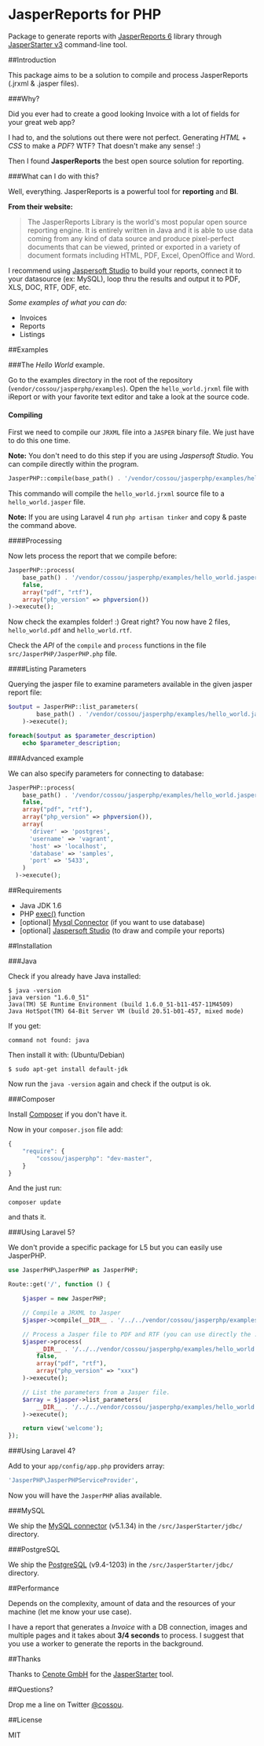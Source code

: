 # JasperReports for PHP

Package to generate reports with [JasperReports 6](http://community.jaspersoft.com/project/jasperreports-library) library through [JasperStarter v3](http://jasperstarter.sourceforge.net/) command-line tool.

##Introduction

This package aims to be a solution to compile and process JasperReports (.jrxml & .jasper files).

###Why?

Did you ever had to create a good looking Invoice with a lot of fields for your great web app?

I had to, and the solutions out there were not perfect. Generating *HTML* + *CSS* to make a *PDF*? WTF? That doesn't make any sense! :)

Then I found **JasperReports** the best open source solution for reporting.

###What can I do with this?

Well, everything. JasperReports is a powerful tool for **reporting** and **BI**.

**From their website:**

> The JasperReports Library is the world's most popular open source reporting engine. It is entirely written in Java and it is able to use data coming from any kind of data source and produce pixel-perfect documents that can be viewed, printed or exported in a variety of document formats including HTML, PDF, Excel, OpenOffice and Word.

I recommend using [Jaspersoft Studio](http://community.jaspersoft.com/project/jaspersoft-studio) to build your reports, connect it to your datasource (ex: MySQL), loop thru the results and output it to PDF, XLS, DOC, RTF, ODF, etc.

*Some examples of what you can do:*

* Invoices
* Reports
* Listings

##Examples

###The *Hello World* example.

Go to the examples directory in the root of the repository (`vendor/cossou/jasperphp/examples`).
Open the `hello_world.jrxml` file with iReport or with your favorite text editor and take a look at the source code.

#### Compiling

First we need to compile our `JRXML` file into a `JASPER` binary file. We just have to do this one time.

**Note:** You don't need to do this step if you are using *Jaspersoft Studio*. You can compile directly within the program.

```php
JasperPHP::compile(base_path() . '/vendor/cossou/jasperphp/examples/hello_world.jrxml')->execute();
```

This commando will compile the `hello_world.jrxml` source file to a `hello_world.jasper` file.

**Note:** If you are using Laravel 4 run `php artisan tinker` and copy & paste the command above.

####Processing

Now lets process the report that we compile before:

```php
JasperPHP::process(
	base_path() . '/vendor/cossou/jasperphp/examples/hello_world.jasper',
	false,
	array("pdf", "rtf"),
	array("php_version" => phpversion())
)->execute();
```

Now check the examples folder! :) Great right? You now have 2 files, `hello_world.pdf` and `hello_world.rtf`.

Check the *API* of the  `compile` and `process` functions in the file `src/JasperPHP/JasperPHP.php` file.

####Listing Parameters

Querying the jasper file to examine parameters available in the given jasper report file:

```php
$output = JasperPHP::list_parameters(
		base_path() . '/vendor/cossou/jasperphp/examples/hello_world.jasper'
	)->execute();

foreach($output as $parameter_description)
	echo $parameter_description;
```

###Advanced example

We can also specify parameters for connecting to database:

```php
JasperPHP::process(
    base_path() . '/vendor/cossou/jasperphp/examples/hello_world.jasper',
    false,
    array("pdf", "rtf"),
    array("php_version" => phpversion()),
    array(
      'driver' => 'postgres',
      'username' => 'vagrant',
      'host' => 'localhost',
      'database' => 'samples',
      'port' => '5433',
    )
  )->execute();
```

##Requirements

* Java JDK 1.6
* PHP [exec()](http://php.net/manual/function.exec.php) function
* [optional] [Mysql Connector](http://dev.mysql.com/downloads/connector/j/) (if you want to use database)
* [optional] [Jaspersoft Studio](http://community.jaspersoft.com/project/jaspersoft-studio) (to draw and compile your reports)


##Installation

###Java

Check if you already have Java installed:

```
$ java -version
java version "1.6.0_51"
Java(TM) SE Runtime Environment (build 1.6.0_51-b11-457-11M4509)
Java HotSpot(TM) 64-Bit Server VM (build 20.51-b01-457, mixed mode)
```

If you get:

	command not found: java

Then install it with: (Ubuntu/Debian)

	$ sudo apt-get install default-jdk

Now run the `java -version` again and check if the output is ok.

###Composer

Install [Composer](http://getcomposer.org) if you don't have it.

Now in your `composer.json` file add:
```javascript
{
    "require": {
		"cossou/jasperphp": "dev-master",
    }
}
```

And the just run:

	composer update

and thats it.

###Using Laravel 5?

We don't provide a specific package for L5 but you can easily use JasperPHP.

```php
use JasperPHP\JasperPHP as JasperPHP;

Route::get('/', function () {

    $jasper = new JasperPHP;

	// Compile a JRXML to Jasper
    $jasper->compile(__DIR__ . '/../../vendor/cossou/jasperphp/examples/hello_world.jrxml')->execute();

	// Process a Jasper file to PDF and RTF (you can use directly the .jrxml)
    $jasper->process(
        __DIR__ . '/../../vendor/cossou/jasperphp/examples/hello_world.jasper',
        false,
        array("pdf", "rtf"),
        array("php_version" => "xxx")
    )->execute();

	// List the parameters from a Jasper file.
    $array = $jasper->list_parameters(
        __DIR__ . '/../../vendor/cossou/jasperphp/examples/hello_world.jasper'
    )->execute();

    return view('welcome');
});
```

###Using Laravel 4?

Add to your `app/config/app.php` providers array:

```php
'JasperPHP\JasperPHPServiceProvider',
```
Now you will have the `JasperPHP` alias available.

###MySQL

We ship the [MySQL connector](http://dev.mysql.com/downloads/connector/j/) (v5.1.34) in the `/src/JasperStarter/jdbc/` directory.

###PostgreSQL

We ship the [PostgreSQL](https://jdbc.postgresql.org/) (v9.4-1203) in the `/src/JasperStarter/jdbc/` directory.

##Performance

Depends on the complexity, amount of data and the resources of your machine (let me know your use case).

I have a report that generates a *Invoice* with a DB connection, images and multiple pages and it takes about **3/4 seconds** to process. I suggest that you use a worker to generate the reports in the background.

##Thanks

Thanks to [Cenote GmbH](http://www.cenote.de/) for the [JasperStarter](http://jasperstarter.sourceforge.net/) tool.

##Questions?

Drop me a line on Twitter [@cossou](https://twitter.com/cossou).

##License

MIT
